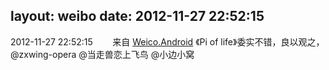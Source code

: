 layout: weibo
date: 2012-11-27 22:52:15
---
2012-11-27 22:52:15  &nbsp;&nbsp;&nbsp;&nbsp;&nbsp;&nbsp; 来自 <a href="http://app.weibo.com/t/feed/l4RWD" rel="nofollow">Weico.Android</a>
《Pi of life》委实不错，良以观之，@zxwing-opera @当走兽恋上飞鸟 @小边小窝  ​​​
